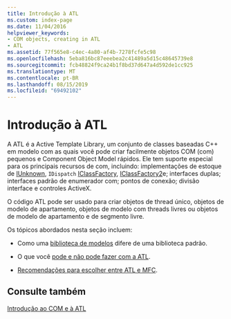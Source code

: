 ```yaml
---
title: Introdução à ATL
ms.custom: index-page
ms.date: 11/04/2016
helpviewer_keywords:
- COM objects, creating in ATL
- ATL
ms.assetid: 77f565e8-c4ec-4a80-af4b-7278fcfe5c98
ms.openlocfilehash: 5eba816bc87eeebea2c41489a5d15c48645739e8
ms.sourcegitcommit: fcb48824f9ca24b1f8bd37d647a4d592de1cc925
ms.translationtype: MT
ms.contentlocale: pt-BR
ms.lasthandoff: 08/15/2019
ms.locfileid: "69492102"
---
```

# <a name="introduction-to-atl"></a>Introdução à ATL

A ATL é a Active Template Library, um conjunto de classes baseadas C++ em modelo com as quais você pode criar facilmente objetos COM (com) pequenos e Component Object Model rápidos. Ele tem suporte especial para os principais recursos de com, incluindo: implementações de estoque de [IUnknown](/windows/win32/api/unknwn/nn-unknwn-iunknown), `IDispatch` [IClassFactory](/windows/win32/api/unknwnbase/nn-unknwnbase-iclassfactory), [IClassFactory2](/windows/win32/api/ocidl/nn-ocidl-iclassfactory2)e; interfaces duplas; interfaces padrão de enumerador com; pontos de conexão; divisão interface e controles ActiveX.

O código ATL pode ser usado para criar objetos de thread único, objetos de modelo de apartamento, objetos de modelo com threads livres ou objetos de modelo de apartamento e de segmento livre.

Os tópicos abordados nesta seção incluem:

- Como uma [biblioteca de modelos](../atl/using-a-template-library.md) difere de uma biblioteca padrão.

- O que você [pode e não pode fazer com a ATL](../atl/scope-of-atl.md).

- [Recomendações para escolher entre ATL e MFC](../atl/recommendations-for-choosing-between-atl-and-mfc.md).

## <a name="see-also"></a>Consulte também

[Introdução ao COM e à ATL](../atl/introduction-to-com-and-atl.md)
